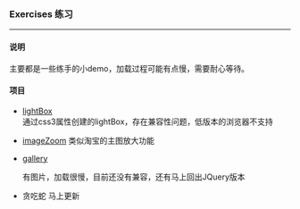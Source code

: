 ### Exercises 练习

---

#### 说明

主要都是一些练手的小demo，加载过程可能有点慢，需要耐心等待。



#### 项目

- [lightBox](http://htmlpreview.github.io/?https://github.com/Bingyijia/EXERCISES/blob/master/lightBox/demo.html)	
  通过css3属性创建的lightBox，存在兼容性问题，低版本的浏览器不支持

- [imageZoom](http://htmlpreview.github.io/?https://github.com/Bingyijia/EXERCISES/blob/master/imageZoom/imageZoom.html)
  类似淘宝的主图放大功能

- [gallery](http://htmlpreview.github.io/?https://github.com/Bingyijia/EXERCISES/blob/master/gallery/banner2.html)

  有图片，加载很慢，目前还没有兼容，还有马上回出JQuery版本

- 贪吃蛇
  马上更新

  ​

